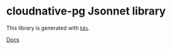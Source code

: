 # cloudnative-pg Jsonnet library

This library is generated with [`k8s`](https://github.com/jsonnet-libs/k8s).

[Docs](https://jakubhajek.github.io/cloudnative-pg-libsonnet/)
